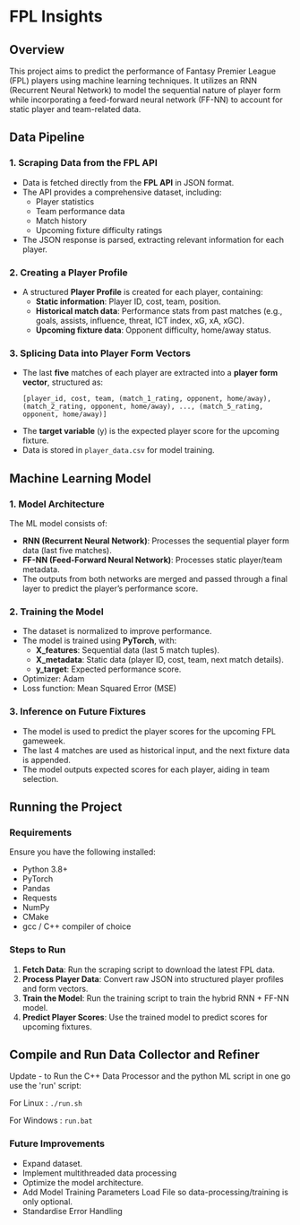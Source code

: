 
# FPL Insights

## Overview
This project aims to predict the performance of Fantasy Premier League (FPL) players using machine learning techniques. It utilizes an RNN (Recurrent Neural Network) to model the sequential nature of player form while incorporating a feed-forward neural network (FF-NN) to account for static player and team-related data.

## Data Pipeline
### 1. Scraping Data from the FPL API
- Data is fetched directly from the **FPL API** in JSON format.
- The API provides a comprehensive dataset, including:
  - Player statistics
  - Team performance data
  - Match history
  - Upcoming fixture difficulty ratings
- The JSON response is parsed, extracting relevant information for each player.

### 2. Creating a Player Profile
- A structured **Player Profile** is created for each player, containing:
  - **Static information**: Player ID, cost, team, position.
  - **Historical match data**: Performance stats from past matches (e.g., goals, assists, influence, threat, ICT index, xG, xA, xGC).
  - **Upcoming fixture data**: Opponent difficulty, home/away status.

### 3. Splicing Data into Player Form Vectors
- The last **five** matches of each player are extracted into a **player form vector**, structured as:
  ```
  [player_id, cost, team, (match_1_rating, opponent, home/away), (match_2_rating, opponent, home/away), ..., (match_5_rating, opponent, home/away)]
  ```
- The **target variable** (y) is the expected player score for the upcoming fixture.
- Data is stored in `player_data.csv` for model training.

## Machine Learning Model
### 1. Model Architecture
The ML model consists of:
- **RNN (Recurrent Neural Network)**: Processes the sequential player form data (last five matches).
- **FF-NN (Feed-Forward Neural Network)**: Processes static player/team metadata.
- The outputs from both networks are merged and passed through a final layer to predict the player’s performance score.

### 2. Training the Model
- The dataset is normalized to improve performance.
- The model is trained using **PyTorch**, with:
  - **X_features**: Sequential data (last 5 match tuples).
  - **X_metadata**: Static data (player ID, cost, team, next match details).
  - **y_target**: Expected performance score.
- Optimizer: Adam
- Loss function: Mean Squared Error (MSE)

### 3. Inference on Future Fixtures
- The model is used to predict the player scores for the upcoming FPL gameweek.
- The last 4 matches are used as historical input, and the next fixture data is appended.
- The model outputs expected scores for each player, aiding in team selection.

## Running the Project
### Requirements
Ensure you have the following installed:
- Python 3.8+
- PyTorch
- Pandas
- Requests
- NumPy
- CMake
- gcc / C++ compiler of choice

### Steps to Run
1. **Fetch Data**: Run the scraping script to download the latest FPL data.
2. **Process Player Data**: Convert raw JSON into structured player profiles and form vectors.
3. **Train the Model**: Run the training script to train the hybrid RNN + FF-NN model.
4. **Predict Player Scores**: Use the trained model to predict scores for upcoming fixtures.

## Compile and Run Data Collector and Refiner

Update - to Run the C++ Data Processor and the python ML script in 
one go use the 'run' script:

For Linux : `./run.sh`

For Windows : `run.bat`

### Future Improvements
- Expand dataset.
- Implement multithreaded data processing
- Optimize the model architecture.
- Add Model Training Parameters Load File so 
  data-processing/training is only optional.
- Standardise Error Handling